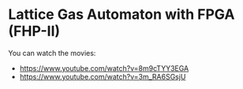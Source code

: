 # Lattice Gas Automaton with FPGA (FHP-II)

You can watch the movies:
- https://www.youtube.com/watch?v=8m9cTYY3EGA
- https://www.youtube.com/watch?v=3m_RA6SGsjU
